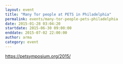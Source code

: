 ```yaml
---
layout: event
title: "Many Tor people at PETS in Philadelphia"
permalink: events/many-tor-people-pets-philadelphia
date: 2015-01-28 03:04:20
startdate: 2015-06-30 09:00:00
enddate: 2015-07-02 22:00:00
author: arma
category: event
---
```


https://petsymposium.org/2015/
